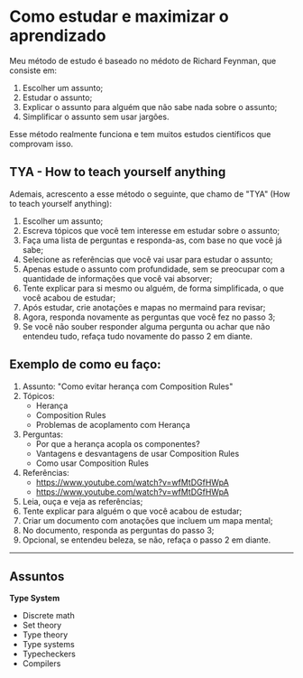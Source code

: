 # Como estudar e maximizar o aprendizado

Meu método de estudo é baseado no médoto de Richard Feynman, que consiste em:

1. Escolher um assunto;
2. Estudar o assunto;
3. Explicar o assunto para alguém que não sabe nada sobre o assunto;
4. Simplificar o assunto sem usar jargões.

Esse método realmente funciona e tem muitos estudos científicos que comprovam isso.

## TYA - How to teach yourself anything

Ademais, acrescento a esse método o seguinte, que chamo de "TYA" (How to teach yourself anything):

1. Escolher um assunto;
2. Escreva tópicos que você tem interesse em estudar sobre o assunto;
3. Faça uma lista de perguntas e responda-as, com base no que você já sabe;
4. Selecione as referências que você vai usar para estudar o assunto;
5. Apenas estude o assunto com profundidade, sem se preocupar com a quantidade de informações que você vai absorver;
6. Tente explicar para si mesmo ou alguém, de forma simplificada, o que você acabou de estudar;
7. Após estudar, crie anotações e mapas no mermaind para revisar;
8. Agora, responda novamente as perguntas que você fez no passo 3;
9. Se você não souber responder alguma pergunta ou achar que não entendeu tudo, refaça tudo novamente do passo 2 em diante.

## Exemplo de como eu faço:

1. Assunto: "Como evitar herança com Composition Rules"
2. Tópicos:
    - Herança
    - Composition Rules
    - Problemas de acoplamento com Herança
3. Perguntas:
    - Por que a herança acopla os componentes?
    - Vantagens e desvantagens de usar Composition Rules
    - Como usar Composition Rules
4. Referências:
   - https://www.youtube.com/watch?v=wfMtDGfHWpA
   - https://www.youtube.com/watch?v=wfMtDGfHWpA
5. Leia, ouça e veja as referências;
6. Tente explicar para alguém o que você acabou de estudar;
7. Criar um documento com anotações que incluem um mapa mental;
8. No documento, responda as perguntas do passo 3;
9. Opcional, se entendeu beleza, se não, refaça o passo 2 em diante.

---

## Assuntos

**Type System**
- Discrete math
- Set theory
- Type theory
- Type systems
- Typecheckers
- Compilers
